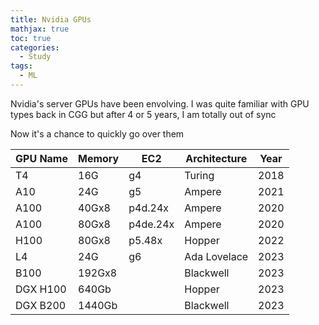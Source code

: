 ```yaml
---
title: Nvidia GPUs
mathjax: true
toc: true
categories:
  - Study
tags:
  - ML
---
```


Nvidia's server GPUs have been envolving. I was quite familiar with GPU types back in CGG but after 4 or 5 years, I am totally out of sync

Now it's a chance to quickly go over them

| GPU Name | Memory | EC2 |Architecture | Year|
|----------|--------|--|------------|-----|
|T4 | 16G | g4|Turing |2018|
|A10 | 24G | g5|Ampere|2021|
|A100 | 40Gx8| p4d.24x|Ampere|2020|
|A100 | 80Gx8| p4de.24x|Ampere|2020|
|H100| 80Gx8| p5.48x|Hopper|2022|
|L4 | 24G | g6|Ada Lovelace|2023|
|B100| 192Gx8||Blackwell|2023|
|DGX H100|640Gb||Hopper|2023| 
|DGX B200|1440Gb||Blackwell|2023| 
